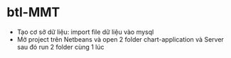 # btl-MMT

+ Tạo cơ sở dữ liệu: import file dữ liệu vào mysql
+ Mở project trên Netbeans và open 2 folder chart-application và Server sau đó run 2 folder cùng 1 lúc
